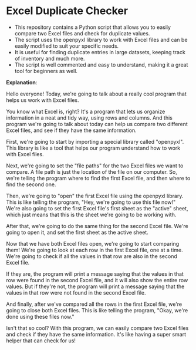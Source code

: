 
# Excel Duplicate Checker

 - This repository contains a Python script that allows you to easily compare two Excel files and check for duplicate values.  
 - The script uses the openpyxl library to work with Excel files and can be easily modified to suit your specific needs.  
 - It is useful for finding duplicate entries in large datasets, keeping track of inventory and much more.  
 - The script is well commented and easy to understand, making it a great tool for beginners as well.

**Explanation**:

Hello everyone! Today, we're going to talk about a really cool program that helps us work with Excel files.

You know what Excel is, right? It's a program that lets us organize information in a neat and tidy way, using rows and columns. And this program we're going to talk about today can help us compare two different Excel files, and see if they have the same information.

First, we're going to start by importing a special library called "openpyxl". This library is like a tool that helps our program understand how to work with Excel files.

Next, we're going to set the "file paths" for the two Excel files we want to compare. A file path is just the location of the file on our computer. So, we're telling the program where to find the first Excel file, and then where to find the second one.

Then, we're going to "open" the first Excel file using the openpyxl library. This is like telling the program, "Hey, we're going to use this file now!" We're also going to set the first Excel file's first sheet as the "active" sheet, which just means that this is the sheet we're going to be working with.

After that, we're going to do the same thing for the second Excel file. We're going to open it, and set the first sheet as the active sheet.

Now that we have both Excel files open, we're going to start comparing them! We're going to look at each row in the first Excel file, one at a time. We're going to check if all the values in that row are also in the second Excel file.

If they are, the program will print a message saying that the values in that row were found in the second Excel file, and it will also show the entire row values. But if they're not, the program will print a message saying that the values in that row were not found in the second Excel file.

And finally, after we've compared all the rows in the first Excel file, we're going to close both Excel files. This is like telling the program, "Okay, we're done using these files now."

Isn't that so cool? With this program, we can easily compare two Excel files and check if they have the same information. It's like having a super smart helper that can check for us!

